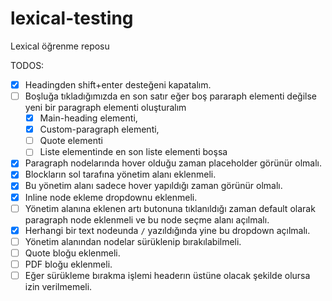 # lexical-testing
Lexical öğrenme reposu

TODOS:
- [x] Headingden shift+enter desteğeni kapatalım.
- [ ] Boşluğa tıkladığımızda en son satır eğer boş pararaph elementi değilse yeni bir paragraph elementi oluşturalım
  - [x] Main-heading elementi,
  - [x] Custom-paragraph elementi,
  - [ ] Quote elementi
  - [ ] Liste elementinde en son liste elementi boşsa
- [x] Paragraph nodelarında hover olduğu zaman placeholder görünür olmalı.
- [x] Blockların sol tarafına yönetim alanı eklenmeli.
- [x] Bu yönetim alanı sadece hover yapıldığı zaman görünür olmalı.
- [x] Inline node ekleme dropdownu eklenmeli.
- [ ] Yönetim alanına eklenen artı butonuna tıklanıldığı zaman default olarak paragraph node eklenmeli ve bu node seçme alanı açılmalı.
- [x] Herhangi bir text nodeunda `/` yazıldığında yine bu dropdown açılmalı.
- [ ] Yönetim alanından nodelar sürüklenip bırakılabilmeli.
- [ ] Quote bloğu eklenmeli.
- [ ] PDF bloğu eklenmeli.
- [ ] Eğer sürükleme bırakma işlemi headerın üstüne olacak şekilde olursa izin verilmemeli.